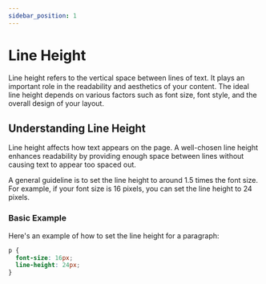 ```yaml
---
sidebar_position: 1
---
```


# Line Height

Line height refers to the vertical space between lines of text. It plays an important role in the readability and aesthetics of your content. The ideal line height depends on various factors such as font size, font style, and the overall design of your layout.

## Understanding Line Height

Line height affects how text appears on the page. A well-chosen line height enhances readability by providing enough space between lines without causing text to appear too spaced out.

A general guideline is to set the line height to around 1.5 times the font size. For example, if your font size is 16 pixels, you can set the line height to 24 pixels.

### Basic Example

Here's an example of how to set the line height for a paragraph:

```css
p {
  font-size: 16px;
  line-height: 24px;
}
